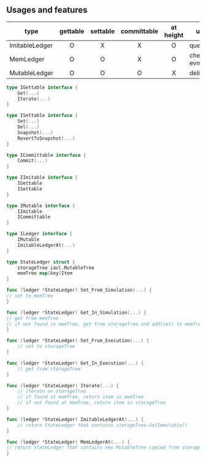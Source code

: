 ## Usages and features

type | gettable | settable | committable | at height | usage
-|:--------:|:--------:|:-----------:|:---------:|-
ImitableLedger        |    O     |    X     |      X      |     O     | query
MemLedger |    O     |    O     |      X      |     O     | checkTx, evmCall(?)
MutableLedger |    O     |    O     |      O      |     X     | deliverTx


```go
type IGettable interface {
	Get(...)
	Iterate(...)
}

type ISettable interface {
	Set(...)
	Del(...)
    Snapshot(...)
    RevertToSnapshot(...)
}

type ICommittable interface {
	Commit(...)
}

type IImitable interface {
    IGettable
	ISettable
}

type IMutable interface {
    IImitable
	ICommittable
}

type ILedger interface {
    IMutable
    ImitableLedgerAt(...)
}

type StateLedger struct {
    storageTree iavl.MutableTree
    memTree map[key]Item
}

func (ledger *StateLedger) Set_From_Simulation(...) {
// set to memTree
}

func (ledger *StateLedger) Get_In_Simulation(...) {
// get from memTree
// if not found in memTree, get from storageTree and add(set) to memTree. 
}

func (ledger *StateLedger) Set_From_Execution(...) {
	// set to storageTree
}

func (ledger *StateLedger) Get_In_Execution(...) {
    // get from storageTree
}

func (ledger *StateLedger) Iterate(...) {
	// iterate on storageTree
	// if found at memTree, return item in memTree
	// if not found at memTree, return item in storageTree
}

func (ledger *StateLedger) ImitableLedgerAt(...) {
	// return StateLedger that contains storageTree.GetImmutable()
}

func (ledger *StateLedger) MemLedgerAt(...) {
// return StateLedger that contains new MutableTree copied from storageTree
}

```
